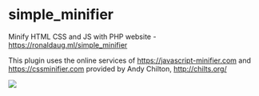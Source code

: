 # simple_minifier
Minify HTML CSS and JS with PHP
website - https://ronaldaug.ml/simple_minifier

This plugin uses the online services of https://javascript-minifier.com and https://cssminifier.com provided by Andy Chilton, http://chilts.org/

<img src="https://ronaldaug.ml/simple_minifier/folders.jpg">
